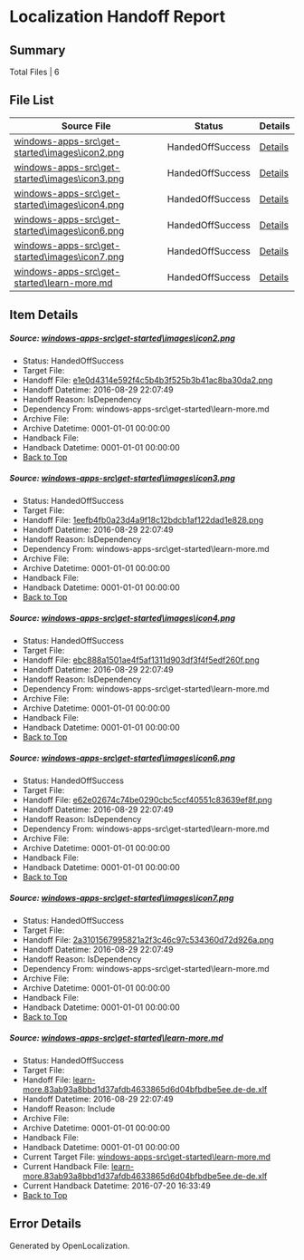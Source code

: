 # <a name='report-top'></a> Localization Handoff Report

## Summary
 Total Files | 6

## File List
 Source File | Status | Details 
 ----------- | ------ | ------- 
 [windows-apps-src\get-started\images\icon2.png](https://github.com/Microsoft/windows-apps/blob/36549fb8f31200b07adfd667a2ac3ac6955b30a1/windows-apps-src/get-started/images/icon2.png) | HandedOffSuccess | [Details](#e1e0d4314e592f4c5b4b3f525b3b41ac8ba30da23637)
 [windows-apps-src\get-started\images\icon3.png](https://github.com/Microsoft/windows-apps/blob/36549fb8f31200b07adfd667a2ac3ac6955b30a1/windows-apps-src/get-started/images/icon3.png) | HandedOffSuccess | [Details](#1eefb4fb0a23d4a9f18c12bdcb1af122dad1e8283638)
 [windows-apps-src\get-started\images\icon4.png](https://github.com/Microsoft/windows-apps/blob/36549fb8f31200b07adfd667a2ac3ac6955b30a1/windows-apps-src/get-started/images/icon4.png) | HandedOffSuccess | [Details](#ebc888a1501ae4f5af1311d903df3f4f5edf260f3639)
 [windows-apps-src\get-started\images\icon6.png](https://github.com/Microsoft/windows-apps/blob/36549fb8f31200b07adfd667a2ac3ac6955b30a1/windows-apps-src/get-started/images/icon6.png) | HandedOffSuccess | [Details](#e62e02674c74be0290cbc5ccf40551c83639ef8f3640)
 [windows-apps-src\get-started\images\icon7.png](https://github.com/Microsoft/windows-apps/blob/36549fb8f31200b07adfd667a2ac3ac6955b30a1/windows-apps-src/get-started/images/icon7.png) | HandedOffSuccess | [Details](#2a3101567995821a2f3c46c97c534360d72d926a3641)
 [windows-apps-src\get-started\learn-more.md](https://github.com/Microsoft/windows-apps/blob/36549fb8f31200b07adfd667a2ac3ac6955b30a1/windows-apps-src/get-started/learn-more.md) | HandedOffSuccess | [Details](#7ac3239548b28060bf96b4a5c96af2f6074e9ad73931)

## Item Details
##### <a name='e1e0d4314e592f4c5b4b3f525b3b41ac8ba30da23637'></a> Source: [windows-apps-src\get-started\images\icon2.png](https://github.com/Microsoft/windows-apps/blob/36549fb8f31200b07adfd667a2ac3ac6955b30a1/windows-apps-src/get-started/images/icon2.png)
* Status: HandedOffSuccess
* Target File: 
* Handoff File: [e1e0d4314e592f4c5b4b3f525b3b41ac8ba30da2.png](https://github.com/Microsoft/WDG.handoff/blob/40ec1a718ddc4386d243797901187271b679bf3f/ol-handoff/Microsoft/windows-apps.de-de/master/e1e0d4314e592f4c5b4b3f525b3b41ac8ba30da2.png)
* Handoff Datetime: 2016-08-29 22:07:49
* Handoff Reason: IsDependency
* Dependency From: windows-apps-src\get-started\learn-more.md
* Archive File: 
* Archive Datetime: 0001-01-01 00:00:00
* Handback File: 
* Handback Datetime: 0001-01-01 00:00:00
* [Back to Top](#report-top)

##### <a name='1eefb4fb0a23d4a9f18c12bdcb1af122dad1e8283638'></a> Source: [windows-apps-src\get-started\images\icon3.png](https://github.com/Microsoft/windows-apps/blob/36549fb8f31200b07adfd667a2ac3ac6955b30a1/windows-apps-src/get-started/images/icon3.png)
* Status: HandedOffSuccess
* Target File: 
* Handoff File: [1eefb4fb0a23d4a9f18c12bdcb1af122dad1e828.png](https://github.com/Microsoft/WDG.handoff/blob/40ec1a718ddc4386d243797901187271b679bf3f/ol-handoff/Microsoft/windows-apps.de-de/master/1eefb4fb0a23d4a9f18c12bdcb1af122dad1e828.png)
* Handoff Datetime: 2016-08-29 22:07:49
* Handoff Reason: IsDependency
* Dependency From: windows-apps-src\get-started\learn-more.md
* Archive File: 
* Archive Datetime: 0001-01-01 00:00:00
* Handback File: 
* Handback Datetime: 0001-01-01 00:00:00
* [Back to Top](#report-top)

##### <a name='ebc888a1501ae4f5af1311d903df3f4f5edf260f3639'></a> Source: [windows-apps-src\get-started\images\icon4.png](https://github.com/Microsoft/windows-apps/blob/36549fb8f31200b07adfd667a2ac3ac6955b30a1/windows-apps-src/get-started/images/icon4.png)
* Status: HandedOffSuccess
* Target File: 
* Handoff File: [ebc888a1501ae4f5af1311d903df3f4f5edf260f.png](https://github.com/Microsoft/WDG.handoff/blob/40ec1a718ddc4386d243797901187271b679bf3f/ol-handoff/Microsoft/windows-apps.de-de/master/ebc888a1501ae4f5af1311d903df3f4f5edf260f.png)
* Handoff Datetime: 2016-08-29 22:07:49
* Handoff Reason: IsDependency
* Dependency From: windows-apps-src\get-started\learn-more.md
* Archive File: 
* Archive Datetime: 0001-01-01 00:00:00
* Handback File: 
* Handback Datetime: 0001-01-01 00:00:00
* [Back to Top](#report-top)

##### <a name='e62e02674c74be0290cbc5ccf40551c83639ef8f3640'></a> Source: [windows-apps-src\get-started\images\icon6.png](https://github.com/Microsoft/windows-apps/blob/36549fb8f31200b07adfd667a2ac3ac6955b30a1/windows-apps-src/get-started/images/icon6.png)
* Status: HandedOffSuccess
* Target File: 
* Handoff File: [e62e02674c74be0290cbc5ccf40551c83639ef8f.png](https://github.com/Microsoft/WDG.handoff/blob/40ec1a718ddc4386d243797901187271b679bf3f/ol-handoff/Microsoft/windows-apps.de-de/master/e62e02674c74be0290cbc5ccf40551c83639ef8f.png)
* Handoff Datetime: 2016-08-29 22:07:49
* Handoff Reason: IsDependency
* Dependency From: windows-apps-src\get-started\learn-more.md
* Archive File: 
* Archive Datetime: 0001-01-01 00:00:00
* Handback File: 
* Handback Datetime: 0001-01-01 00:00:00
* [Back to Top](#report-top)

##### <a name='2a3101567995821a2f3c46c97c534360d72d926a3641'></a> Source: [windows-apps-src\get-started\images\icon7.png](https://github.com/Microsoft/windows-apps/blob/36549fb8f31200b07adfd667a2ac3ac6955b30a1/windows-apps-src/get-started/images/icon7.png)
* Status: HandedOffSuccess
* Target File: 
* Handoff File: [2a3101567995821a2f3c46c97c534360d72d926a.png](https://github.com/Microsoft/WDG.handoff/blob/40ec1a718ddc4386d243797901187271b679bf3f/ol-handoff/Microsoft/windows-apps.de-de/master/2a3101567995821a2f3c46c97c534360d72d926a.png)
* Handoff Datetime: 2016-08-29 22:07:49
* Handoff Reason: IsDependency
* Dependency From: windows-apps-src\get-started\learn-more.md
* Archive File: 
* Archive Datetime: 0001-01-01 00:00:00
* Handback File: 
* Handback Datetime: 0001-01-01 00:00:00
* [Back to Top](#report-top)

##### <a name='7ac3239548b28060bf96b4a5c96af2f6074e9ad73931'></a> Source: [windows-apps-src\get-started\learn-more.md](https://github.com/Microsoft/windows-apps/blob/36549fb8f31200b07adfd667a2ac3ac6955b30a1/windows-apps-src/get-started/learn-more.md)
* Status: HandedOffSuccess
* Target File: 
* Handoff File: [learn-more.83ab93a8bbd1d37afdb4633865d6d04bfbdbe5ee.de-de.xlf](https://github.com/Microsoft/WDG.handoff/blob/40ec1a718ddc4386d243797901187271b679bf3f/ol-handoff/Microsoft/windows-apps.de-de/master/learn-more.83ab93a8bbd1d37afdb4633865d6d04bfbdbe5ee.de-de.xlf)
* Handoff Datetime: 2016-08-29 22:07:49
* Handoff Reason: Include
* Archive File: 
* Archive Datetime: 0001-01-01 00:00:00
* Handback File: 
* Handback Datetime: 0001-01-01 00:00:00
* Current Target File: [windows-apps-src\get-started\learn-more.md](https://github.com/Microsoft/windows-apps.de-de/blob/6de8cee4ee31a6fa9082108f1a9e7ff09c39e62b/windows-apps-src/get-started/learn-more.md)
* Current Handback File: [learn-more.83ab93a8bbd1d37afdb4633865d6d04bfbdbe5ee.de-de.xlf](https://github.com/Microsoft/WDG.handback/blob/2c1ceb1dcd88de90d8169faf0aaddf2807f77d49/ol-handback/Microsoft/windows-apps.de-de/master/learn-more.83ab93a8bbd1d37afdb4633865d6d04bfbdbe5ee.de-de.xlf)
* Current Handback Datetime: 2016-07-20 16:33:49
* [Back to Top](#report-top)


## Error Details

Generated by OpenLocalization.
